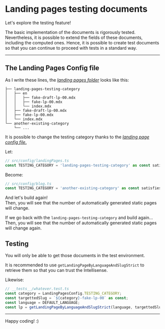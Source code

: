 # Landing pages testing documents

Let's explore the testing feature!

The basic implementation of the documents is rigorously tested. Nevertheless, it is possible to extend the fields of these documents, including the
computed ones. Hence, it is possible to create test documents so that you can continue to proceed with tests in a standard way.

---

## The Landing Pages Config file

As I write these lines, the [_landing pages folder_](/content/landing-pages/) looks like this:

```
├── landing-pages-testing-category
│   ├── en
│   │   ├── fake-draft-lp-00.mdx
│   │   ├── fake-lp-00.mdx
│   │   └── index.mdx
│   ├── fake-draft-lp-00.mdx
│   ├── fake-lp-00.mdx
│   └── index.mdx
└── another-existing-category
    └── ...
```

It is possible to change the testing category thanks to the [_landing page config file_.](/src/config/landingPages.ts)

Let:

```ts
// src/config/landingPages.ts
const TESTING_CATEGORY = 'landing-pages-testing-category' as const satisfies LandingPageCategory;
```

Become:

```ts
// src/config/blog.ts
const TESTING_CATEGORY = 'another-existing-category' as const satisfies LandingPageCategory;
```

And let's build again!  
Then, you will see that the number of automatically generated static pages will change.

If we go back with the `landing-pages-testing-category` and build again...  
Then, you will see that the number of automatically generated static pages will change again.

## Testing

You will only be able to get those documents in the test environment.

It is recommended to use `getLandingPageByLanguageAndSlugStrict` to retrieve them so that you can trust the Intellisense.

Likewise:

```ts
// __tests__/whatever.test.ts
const category = LandingPagesConfig.TESTING_CATEGORY;
const targettedSlug = `${category}-fake-lp-00` as const;
const language = DEFAULT_LANGUAGE;
const lp = getLandingPageByLanguageAndSlugStrict(language, targettedSlug) as LandingPage;
```

---

Happy coding! :)
